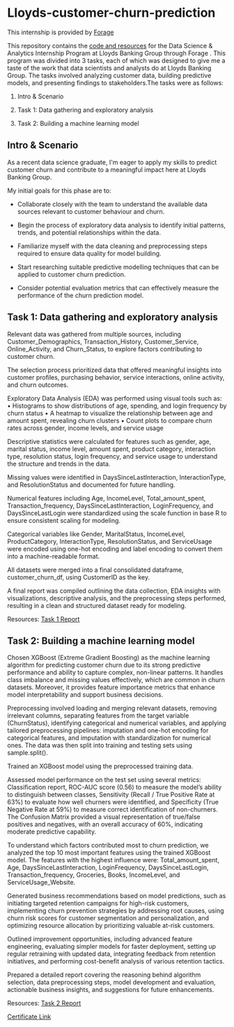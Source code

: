 # Lloyds-customer-churn-prediction

This internship is provided by [Forage](https://www.theforage.com/simulations/lloyds-banking-group/data-science-fpey)

This repository contains the [code and resources](https://github.com/ron0496/Lloyds-customer-churn-prediction/blob/main/Lloyd%20full%20report.pdf) for the Data Science & Analytics Internship Program at Lloyds Banking Group through Forage . This program was divided into 3 tasks, each of which was designed to give me a taste of the work that data scientists and analysts do at Lloyds Banking Group. The tasks involved analyzing customer data, building predictive models, and presenting findings to stakeholders.The tasks were as follows:

1. Intro & Scenario

2. Task 1: Data gathering and exploratory analysis

3. Task 2: Building a machine learning model

## Intro & Scenario
As a recent data science graduate, I'm eager to apply my skills to predict customer churn and contribute to a meaningful impact here at Lloyds Banking Group.

My initial goals for this phase are to:

* Collaborate closely with the team to understand the available data sources relevant to customer behaviour and churn.

* Begin the process of exploratory data analysis to identify initial patterns, trends, and potential relationships within the data.

* Familiarize myself with the data cleaning and preprocessing steps required to ensure data quality for model building.

* Start researching suitable predictive modelling techniques that can be applied to customer churn prediction.

* Consider potential evaluation metrics that can effectively measure the performance of the churn prediction model.

## Task 1: Data gathering and exploratory analysis

Relevant data was gathered from multiple sources, including Customer_Demographics, Transaction_History, Customer_Service, Online_Activity, and Churn_Status, to explore factors contributing to customer churn.

The selection process prioritized data that offered meaningful insights into customer profiles, purchasing behavior, service interactions, online activity, and churn outcomes.

Exploratory Data Analysis (EDA) was performed using visual tools such as:
	•	Histograms to show distributions of age, spending, and login frequency by churn status
	•	A heatmap to visualize the relationship between age and amount spent, revealing churn clusters
	•	Count plots to compare churn rates across gender, income levels, and service usage

Descriptive statistics were calculated for features such as gender, age, marital status, income level, amount spent, product category, interaction type, resolution status, login frequency, and service usage to understand the structure and trends in the data.

Missing values were identified in DaysSinceLastInteraction, InteractionType, and ResolutionStatus and documented for future handling.

Numerical features including Age, IncomeLevel, Total_amount_spent, Transaction_frequency, DaysSinceLastInteraction, LoginFrequency, and DaysSinceLastLogin were standardized using the scale function in base R to ensure consistent scaling for modeling.

Categorical variables like Gender, MaritalStatus, IncomeLevel, ProductCategory, InteractionType, ResolutionStatus, and ServiceUsage were encoded using one-hot encoding and label encoding to convert them into a machine-readable format.

All datasets were merged into a final consolidated dataframe, customer_churn_df, using CustomerID as the key.

A final report was compiled outlining the data collection, EDA insights with visualizations, descriptive analysis, and the preprocessing steps performed, resulting in a clean and structured dataset ready for modeling.

Resources: [Task 1 Report](https://github.com/ron0496/Lloyds-customer-churn-prediction/blob/main/Task%201.pdf)

## Task 2: Building a machine learning model

Chosen XGBoost (Extreme Gradient Boosting) as the machine learning algorithm for predicting customer churn due to its strong predictive performance and ability to capture complex, non-linear patterns. It handles class imbalance and missing values effectively, which are common in churn datasets. Moreover, it provides feature importance metrics that enhance model interpretability and support business decisions.

Preprocessing involved loading and merging relevant datasets, removing irrelevant columns, separating features from the target variable (ChurnStatus), identifying categorical and numerical variables, and applying tailored preprocessing pipelines: imputation and one-hot encoding for categorical features, and imputation with standardization for numerical ones. The data was then split into training and testing sets using sample.split().

Trained an XGBoost model using the preprocessed training data.

Assessed model performance on the test set using several metrics: Classification report, ROC-AUC score (0.56) to measure the model’s ability to distinguish between classes, Sensitivity (Recall / True Positive Rate at 63%) to evaluate how well churners were identified, and Specificity (True Negative Rate at 59%) to measure correct identification of non-churners. The Confusion Matrix provided a visual representation of true/false positives and negatives, with an overall accuracy of 60%, indicating moderate predictive capability.

To understand which factors contributed most to churn prediction, we analyzed the top 10 most important features using the trained XGBoost model. The features with the highest influence were:
Total_amount_spent, Age, DaysSinceLastInteraction, LoginFrequency, DaysSinceLastLogin, Transaction_frequency, Groceries, Books, IncomeLevel, and ServiceUsage_Website.

Generated business recommendations based on model predictions, such as initiating targeted retention campaigns for high-risk customers, implementing churn prevention strategies by addressing root causes, using churn risk scores for customer segmentation and personalization, and optimizing resource allocation by prioritizing valuable at-risk customers.

Outlined improvement opportunities, including advanced feature engineering, evaluating simpler models for faster deployment, setting up regular retraining with updated data, integrating feedback from retention initiatives, and performing cost-benefit analysis of various retention tactics.

Prepared a detailed report covering the reasoning behind algorithm selection, data preprocessing steps, model development and evaluation, actionable business insights, and suggestions for future enhancements.

Resources: [Task 2 Report](https://github.com/ron0496/Lloyds-customer-churn-prediction/blob/main/Task%202.pdf)

[Certificate Link](https://forage-uploads-prod.s3.amazonaws.com/completion-certificates/Zbnc2o4ok6kD2NEXx/EuvC8GPjkZ6xaiP9p_Zbnc2o4ok6kD2NEXx_aXM3Xh4DNSNAw9pzW_1747342336748_completion_certificate.pdf)

